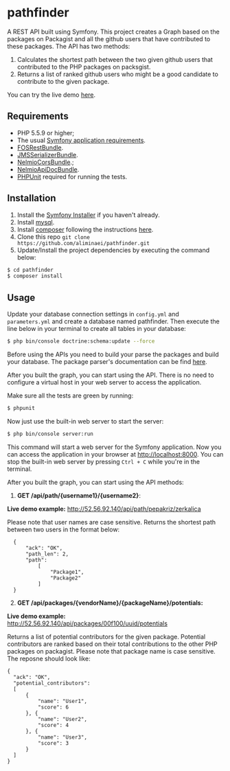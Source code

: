 pathfinder
===========

A REST API built using Symfony. This project creates a Graph based on the packages on Packagist and all the github users that have contributed to these packages.
The API has two methods:
1. Calculates the shortest path between the two given github users that contributed to the PHP packages on packsgist.
2. Returns a list of ranked github users who might be a good candidate to contribute to the given package.

You can try the live demo [here](http://52.56.92.140/).

Requirements
------------

  * PHP 5.5.9 or higher;
  * The usual [Symfony application requirements](http://symfony.com/doc/current/reference/requirements.html).
  * [FOSRestBundle](https://github.com/FriendsOfSymfony/FOSRestBundle).
  * [JMSSerializerBundle](https://github.com/schmittjoh/JMSSerializerBundle).
  * [NelmioCorsBundle](https://github.com/nelmio/NelmioCorsBundle).;
  * [NelmioApiDocBundle](https://github.com/nelmio/NelmioApiDocBundle).
  * [PHPUnit](https://phpunit.de/) required for running the tests.

Installation
------------

1. Install the [Symfony Installer](https://github.com/symfony/symfony-installer) if you haven't already.
2. Install [mysql](https://www.mysql.com/).
3. Install [composer](http://getcomposer.org/) following the instructions [here](http://getcomposer.org/).
4. Clone this repo `git clone https://github.com/aliminaei/pathfinder.git`
5. Update/Install the project dependencies by executing the command below:
```bash
$ cd pathfinder
$ composer install
```

Usage
-----
Update your database connection settings in `config.yml` and `parameters.yml` and create a database named pathfinder.
Then execute the line below in your terminal to create all tables in your database:

```bash
$ php bin/console doctrine:schema:update --force
```


Before using the APIs you need to build your parse the packages and build your database.
The package parser's documentation can be find [here](https://github.com/aliminaei/pathfinder/tree/master/package_parser).

After you built the graph, you can start using the API.
There is no need to configure a virtual host in your web server to access the application.

Make sure all the tests are green by running:
```bash
$ phpunit
```

Now just use the built-in web server to start the server:

```bash
$ php bin/console server:run
```

This command will start a web server for the Symfony application. Now you can
access the application in your browser at <http://localhost:8000>. You can
stop the built-in web server by pressing `Ctrl + C` while you're in the
terminal.

After you built the graph, you can start using the API methods:

1. <b>GET /api/path/{username1}/{username2}</b>: 
  
  <b>Live demo example:</b> http://52.56.92.140/api/path/pepakriz/zerkalica

  Please note that user names are case sensitive.
  Returns the shortest path between two users in the format below:
  ```
    {
        "ack": "OK",
        "path_len": 2,
        "path": 
            [
                "Package1",
                "Package2"
            ]
    }
  ```

2. <b>GET /api/packages/{vendorName}/{packageName}/potentials:</b>
  
  <b>Live demo example:</b> http://52.56.92.140/api/packages/00f100/uuid/potentials

  Returns a list of potential contributors for the given package. Potential contributors are ranked based on their total contributions to the other PHP packages on packagist.
  Please note that package name is case sensitive.
  The reposne should look like: 
  ```
  {
    "ack": "OK",
    "potential_contributors": 
    [
        {
            "name": "User1",
            "score": 6
        }, {
            "name": "User2",
            "score": 4
        }, {
            "name": "User3",
            "score": 3
        }
    ]
  }
  ```

